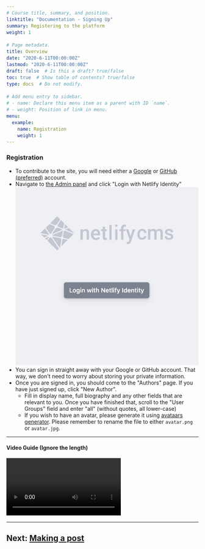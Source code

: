 ```yaml
---
# Course title, summary, and position.
linktitle: "Documentation - Signing Up"
summary: Registering to the platform
weight: 1

# Page metadata.
title: Overview
date: "2020-6-11T00:00:00Z"
lastmod: "2020-6-11T00:00:00Z"
draft: false  # Is this a draft? true/false
toc: true  # Show table of contents? true/false
type: docs  # Do not modify.

# Add menu entry to sidebar.
# - name: Declare this menu item as a parent with ID `name`.
# - weight: Position of link in menu.
menu:
  example:
    name: Registration
    weight: 1
---
```



### Registration
- To contribute to the site, you will need either a [Google](https://google.com) or [GitHub (preferred)](https://github.com) account.
- Navigate to [the Admin panel](https://schoolnotes.xyz/admin/) and click "Login with Netlify Identity"
![Login with Netlify Identity](images/1.jpg)
- You can sign in straight away with your Google or GitHub account. That way, we don't need to worry about storing your private information.
- Once you are signed in, you should come to the "Authors" page. If you have just signed up, click "New Author".
  - Fill in display name, full biography and any other fields that are relevant to you. Once you have finished that, scroll to the "User Groups" field and enter "all" (without quotes, all lower-case)
  - If you wish to have an avatar, please generate it using [avataars generator](https://getavataars.com). Please remember to rename the file to either `avatar.png` or `avatar.jpg`.
---
#### Video Guide (Ignore the length)
<video controls>
  <source src="https://s1.webmshare.com/8mEwV.webm" type="video/webm">
  <source src="videos/vid1-1.webm" type="video/webm">
  <source src="videos/vid1-1.m4v">
  <p>Your browser doesn't support HTML5 video. Try using a different browser.</p>
</video>

---
## Next: [Making a post](posts)
